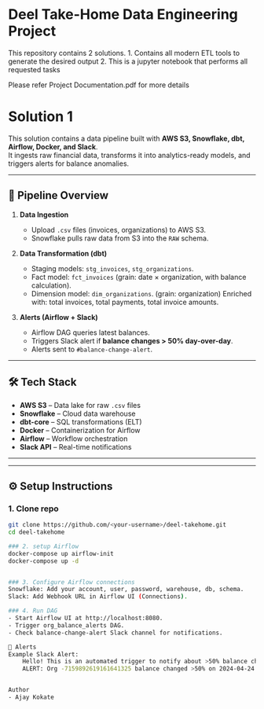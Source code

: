 # Deel Take-Home Data Engineering Project

This repository contains 2 solutions. 
    1. Contains all modern ETL tools to generate the desired output
    2. This is a jupyter notebook that performs all requested tasks

Please refer Project Documentation.pdf for more details

# Solution 1

This solution contains a data pipeline built with **AWS S3, Snowflake, dbt, Airflow, Docker, and Slack**.  
It ingests raw financial data, transforms it into analytics-ready models, and triggers alerts for balance anomalies.

---

## 🚀 Pipeline Overview

1. **Data Ingestion**  
   - Upload `.csv` files (invoices, organizations) to AWS S3.  
   - Snowflake pulls raw data from S3 into the `RAW` schema.  

2. **Data Transformation (dbt)**  
   - Staging models: `stg_invoices`, `stg_organizations`.  
   - Fact model: `fct_invoices` (grain: date × organization, with balance calculation).  
   - Dimension model: `dim_organizations`. (grain: organization)
        Enriched with: total invoices, total payments, total invoice amounts.


3. **Alerts (Airflow + Slack)**  
   - Airflow DAG queries latest balances.  
   - Triggers Slack alert if **balance changes > 50% day-over-day**.  
   - Alerts sent to `#balance-change-alert`.  

---

## 🛠️ Tech Stack
- **AWS S3** – Data lake for raw `.csv` files  
- **Snowflake** – Cloud data warehouse  
- **dbt-core** – SQL transformations (ELT)  
- **Docker** – Containerization for Airflow  
- **Airflow** – Workflow orchestration  
- **Slack API** – Real-time notifications  

---




---

## ⚙️ Setup Instructions

### 1. Clone repo
```bash
git clone https://github.com/<your-username>/deel-takehome.git
cd deel-takehome

### 2. setup Airflow
docker-compose up airflow-init
docker-compose up -d


### 3. Configure Airflow connections
Snowflake: Add your account, user, password, warehouse, db, schema.
Slack: Add Webhook URL in Airflow UI (Connections).

### 4. Run DAG
- Start Airflow UI at http://localhost:8080.
- Trigger org_balance_alerts DAG.
- Check balance-change-alert Slack channel for notifications.

📢 Alerts
Example Slack Alert:
    Hello! This is an automated trigger to notify about >50% balance change in the organizations. Please find the details below 
    ALERT: Org -7159892619161641325 balance changed >50% on 2024-04-24: 50097.97 → 0.0 (Δ 100.00%)


Author
- Ajay Kokate

